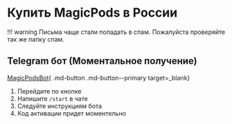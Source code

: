# Купить MagicPods в России

!!! warning
    Письма чаще стали попадать в спам. Пожалуйста проверяйте так же папку спам.

## Telegram бот (Моментальное получение)

[MagicPodsBot](https://t.me/MagicPodsBot){ .md-button .md-button--primary target=_blank}

1. Перейдите по кнопке 
2. Напишите `/start` в чате
3. Следуйте инструкциям бота
4. Код активации придет моментельно